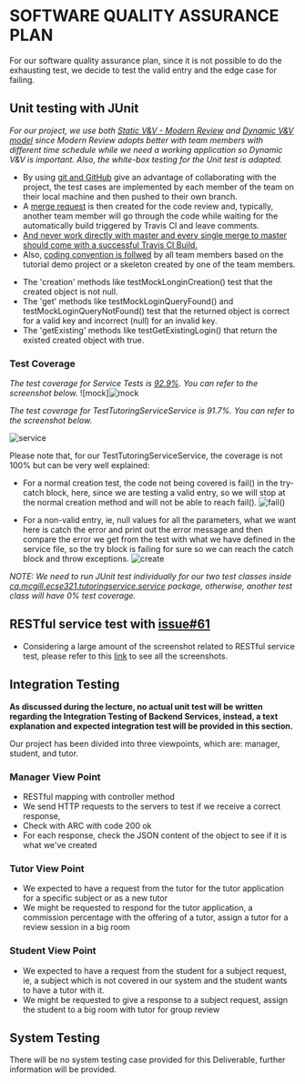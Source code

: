 # SOFTWARE QUALITY ASSURANCE PLAN

For our software quality assurance plan, since it is not possible to do the exhausting test, we decide to test the valid entry and the edge case for failing. 

## **Unit testing with JUnit**

*For our project, we use both <u>Static V&V - Modern Review</u> and <u>Dynamic V&V model</u> since Modern Review adopts better with team members with different time schedule while we need a working application so Dynamic V&V is important. Also, the white-box testing for the Unit test is adapted.*

* By using <u>git and GitHub</u> give an advantage of collaborating with the project, the test cases are implemented by each member of the team on their local machine and then pushed to their own branch.   
* A <u>merge request</u> is then created for the code review and, typically, another team member will go through the code while waiting for the automatically build triggered by Travis CI and leave comments.   
* <u>And never work directly with master and every single merge to master should come with a successful Travis CI Build.</u>  
* Also, <u>coding convention is follwed</u> by all team members based on the tutorial demo project or a skeleton created by one of the team members. 

- The 'creation' methods like testMockLonginCreation() test that the created object is not null.    
- The 'get' methods like testMockLoginQueryFound() and testMockLoginQueryNotFound() test that the returned object is correct for a valid key and incorrect (null) for an invalid key.     
- The 'getExisting' methods like testGetExistingLogin() that return the existed created object with true. 

### Test Coverage

*The test coverage for Service Tests is <u>92.9%</u>. You can refer to the screenshot below.*
![mock]![mock](https://user-images.githubusercontent.com/46466986/67991948-5576bf80-fc11-11e9-9777-8864243d972a.png)

*The test coverage for TestTutoringServiceService is 91.7%. You can refer to the screenshot below.* 

![service](https://user-images.githubusercontent.com/46466986/67991945-54459280-fc11-11e9-8906-bae8370513cb.png)

Please note that, for our TestTutoringServiceService, the coverage is not 100% but can be very well explained: 

- For a normal creation test, the code not being covered is fail() in the try-catch block, here, since we are testing a valid entry, so we will stop at the normal creation method and will not be able to reach fail(). 
![fail()](https://user-images.githubusercontent.com/46466986/67992009-8a831200-fc11-11e9-8614-23080c5f8561.png)

- For a non-valid entry, ie, null values for all the parameters, what we want here is catch the error and print out the error message and then compare the error we get from the test with what we have defined in the service file, so the try block is failing for sure so we can reach the catch block and throw exceptions. 
![create](https://user-images.githubusercontent.com/46466986/67992005-88b94e80-fc11-11e9-9182-46f2c5adbb7d.png)

*NOTE: We need to run JUnit test individually for our two test classes inside <u>ca.mcgill.ecse321.tutoringservice.service</u> package, otherwise, another test class will have 0% test coverage.* 

## **RESTful service test with [issue#61](https://github.com/McGill-ECSE321-Fall2019/project-group-12/issues/61)**
* Considering a large amount of the screenshot related to RESTful service test, please refer to this [link](https://drive.google.com/drive/u/0/folders/1uFaPBdmJMQN6WntEOG7ZVJ0Nmoc_jNLG) to see all the screenshots.

## **Integration Testing**

**As discussed during the lecture, no actual unit test will be written regarding the Integration Testing of Backend Services, instead, a text explanation and expected integration test will be provided in this section.**

Our project has been divided into three viewpoints, which are: manager, student, and tutor. 

### Manager View Point

- RESTful mapping with controller method
- We send HTTP requests to the servers to test if we receive a correct response,
- Check with ARC with code 200 ok
- For each response, check the JSON content of the object to see if it is what we've created

### Tutor View Point

- We expected to have a request from the tutor for the tutor application for a specific subject or as a new tutor
- We might be requested to respond for the tutor application, a commission percentage with the offering of a tutor, assign a tutor for a review session in a big room

### Student View Point

- We expected to have a request from the student for a subject request, ie, a subject which is not covered in our system and the student wants to have a tutor with it.
- We might be requested to give a response to a subject request, assign the student to a big room with tutor for group review

## System Testing

There will be no system testing case provided for this Deliverable, further information will be provided. 